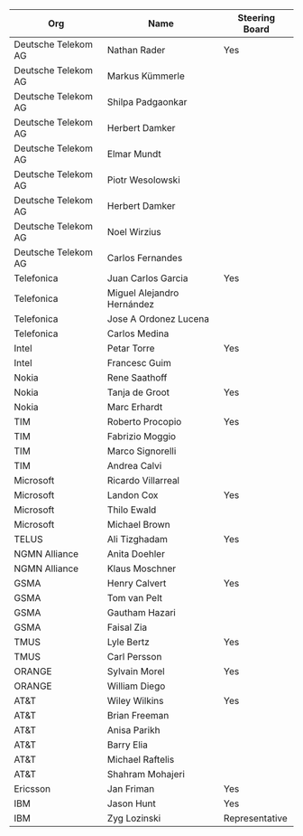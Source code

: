 
| Org                    | Name                                                | Steering Board |
| -----------------------| ----------------------------------------------------|----------------|
| Deutsche Telekom AG   | Nathan Rader| Yes |
| Deutsche Telekom AG   | Markus Kümmerle ||
| Deutsche Telekom AG   | Shilpa Padgaonkar ||
| Deutsche Telekom AG   | Herbert Damker ||
| Deutsche Telekom AG   | Elmar Mundt ||
| Deutsche Telekom AG   | Piotr Wesolowski ||
| Deutsche Telekom AG   | Herbert Damker ||
| Deutsche Telekom AG   | Noel Wirzius ||
| Deutsche Telekom AG   | Carlos Fernandes ||
| Telefonica   | Juan Carlos Garcia | Yes |
| Telefonica   | Miguel Alejandro Hernández ||
| Telefonica   | Jose A Ordonez Lucena ||
| Telefonica | Carlos Medina ||
| Intel | Petar Torre | Yes |
| Intel | Francesc Guim ||
| Nokia | Rene Saathoff ||
| Nokia | Tanja de Groot |Yes|
| Nokia | Marc Erhardt ||
| TIM | Roberto Procopio |Yes|
| TIM | Fabrizio Moggio ||
| TIM | Marco Signorelli ||
| TIM | Andrea Calvi ||
| Microsoft | Ricardo Villarreal ||
| Microsoft | Landon Cox |Yes|
| Microsoft | Thilo Ewald ||
| Microsoft | Michael Brown ||
| TELUS | Ali Tizghadam | Yes |
| NGMN Alliance | Anita Doehler ||
| NGMN Alliance | Klaus Moschner ||
| GSMA | Henry Calvert |Yes|
| GSMA | Tom van Pelt ||
| GSMA | Gautham Hazari ||
| GSMA | Faisal Zia ||
| TMUS | Lyle Bertz | Yes |
| TMUS | Carl Persson ||
| ORANGE | Sylvain Morel |Yes|
| ORANGE | William Diego ||
| AT&T | Wiley Wilkins | Yes |
| AT&T | Brian Freeman ||
| AT&T | Anisa Parikh ||
| AT&T | Barry Elia ||
| AT&T | Michael Raftelis ||
| AT&T | Shahram Mohajeri ||
|Ericsson | Jan Friman |Yes|
| IBM | Jason Hunt | Yes |
| IBM | Zyg Lozinski | Representative |

